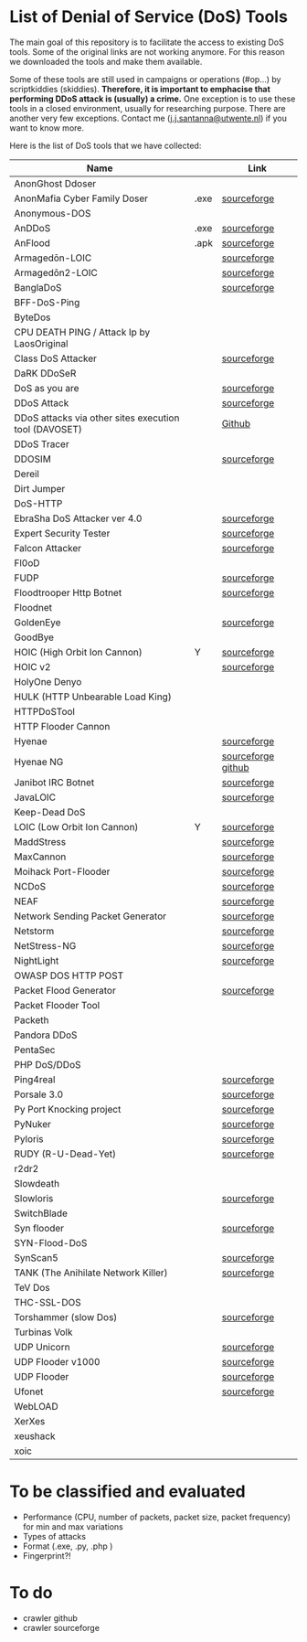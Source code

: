 # List of Denial of Service (DoS) Tools 
The main goal of this repository is to facilitate the access to existing DoS tools. Some of the original links are not working anymore. For this reason we downloaded the tools and make them available. 

Some of these tools are still used in campaigns or operations (#op...) by scriptkiddies (skiddies). **Therefore, it is important to emphacise that performing DDoS attack is (usually) a crime.** One exception is to use these tools in a closed environment, usually for researching purpose. There are another very few exceptions. Contact me (j.j.santanna@utwente.nl) if you want to know more.

Here is the list of DoS tools that we have collected:

| Name                                                  ||Link| 
|-------------------------------------------------------|-|---|
| AnonGhost Ddoser                                      |||
| AnonMafia Cyber Family Doser                          |.exe|[sourceforge](https://sourceforge.net/projects/anonmafiacyberfamilydoser/files/AnonMafia%20Cyber%20Family%20DOSER.zip/download)| 
| Anonymous-DOS                                         |||
| AnDDoS                                                |.exe|[sourceforge](https://sourceforge.net/projects/anddos)|
| AnFlood                                               |.apk|[sourceforge](https://sourceforge.net/projects/anflood/)|
| Armagedōn-LOIC                                        ||[sourceforge](https://sourceforge.net/projects/armagednddos/)|
| Armagedōn2-LOIC                                       ||[sourceforge](https://sourceforge.net/projects/armagedon2loic/)
| BanglaDoS                                             ||[sourceforge](https://sourceforge.net/projects/banglados/)|
| BFF-DoS-Ping                                          |||
| ByteDos                                               |||
| CPU DEATH PING / Attack Ip by LaosOriginal            |||
| Class DoS Attacker                                    ||[sourceforge](https://sourceforge.net/projects/class-dos-attacker/)|
| DaRK DDoSeR                                           |||
| DoS as you are                                        ||[sourceforge](https://sourceforge.net/projects/dosasyouare/)|
| DDoS Attack                                           ||[sourceforge](https://sourceforge.net/projects/ddosatack/)|
| DDoS attacks via other sites execution tool (DAVOSET) ||[Github](https://github.com/MustLive/DAVOSET)|
| DDoS Tracer                                           |||
| DDOSIM                                                ||[sourceforge](https://sourceforge.net/projects/ddosim/)|
| Dereil                                                |||
| Dirt Jumper                                           |||
| DoS-HTTP                                              |||
| EbraSha DoS Attacker ver 4.0                          ||[sourceforge](https://sourceforge.net/projects/ebrashadosattackerver40/)|
| Expert Security Tester                                ||[sourceforge](https://sourceforge.net/projects/securitytester/)|
| Falcon Attacker                                       ||[sourceforge](https://sourceforge.net/projects/falcon-attacker/)|
| Fl0oD                                                 |||
| FUDP                                                  ||[sourceforge](https://sourceforge.net/projects/usoft/)|
| Floodtrooper Http Botnet                              ||[sourceforge](https://sourceforge.net/projects/floodtrooperhtt/)|
| Floodnet                                              |||
| GoldenEye                                             ||[sourceforge](https://sourceforge.net/projects/goldeneye/)|
| GoodBye                                               |||
| HOIC (High Orbit Ion Cannon)                          |Y|[sourceforge](https://sourceforge.net/projects/highorbitioncannon/)|
| HOIC v2                                               ||[sourceforge](https://sourceforge.net/projects/hight-orbit-ion-cannon-v2/)|
| HolyOne Denyo                                         |||
| HULK (HTTP Unbearable Load King)                      |||
| HTTPDoSTool                                           |||
| HTTP Flooder Cannon                                   |||[sourceforge](https://sourceforge.net/projects/httpcannon/)
| Hyenae                                                ||[sourceforge](https://sourceforge.net/projects/hyenae/)|
| Hyenae NG                                             ||[sourceforge](https://sourceforge.net/projects/hyenae-ng/) [github](https://github.com/r-richter/hyenae-ng/)|
| Janibot IRC Botnet                                    ||[sourceforge](https://sourceforge.net/projects/janibot/)|
| JavaLOIC                                              ||[sourceforge](https://sourceforge.net/projects/subsystemloic/)|
| Keep-Dead DoS                                         |||
| LOIC (Low Orbit Ion Cannon)                           |Y|[sourceforge](https://sourceforge.net/projects/loic/)|
| MaddStress                                            ||[sourceforge](https://sourceforge.net/projects/maddstress/)|
| MaxCannon                                             ||[sourceforge](https://sourceforge.net/projects/maxcannon/)|
| Moihack Port-Flooder                                  ||[sourceforge](https://sourceforge.net/projects/moidosflooder/)|
| NCDoS                                                 ||[sourceforge](https://sourceforge.net/projects/ncdos/)|
| NEAF                                                  ||[sourceforge](https://sourceforge.net/projects/neaf/)|
| Network Sending Packet Generator                      ||[sourceforge](https://sourceforge.net/projects/nspg/)|
| Netstorm                                              ||[sourceforge](https://sourceforge.net/projects/netstorm/)|
| NetStress-NG                                          ||[sourceforge](https://sourceforge.net/projects/netstressng/)|
| NightLight                                            ||[sourceforge](https://sourceforge.net/projects/nightlight/)|
| OWASP DOS HTTP POST                                   |||
| Packet Flood Generator                                ||[sourceforge](https://sourceforge.net/projects/pfgen/)|
| Packet Flooder Tool                                   |||
| Packeth                                               |||
| Pandora DDoS                                          |||
| PentaSec                                              |||
| PHP DoS/DDoS                                          |||
| Ping4real                                             ||[sourceforge](https://sourceforge.net/projects/ping4real/)|
| Porsale 3.0                                           ||[sourceforge](https://sourceforge.net/projects/porsale30/)|
| Py Port Knocking project                              ||[sourceforge](https://sourceforge.net/projects/pypk/)|
| PyNuker                                               ||[sourceforge](https://sourceforge.net/projects/pynuker/)|
| Pyloris                                               ||[sourceforge](https://sourceforge.net/projects/pyloris/)|
| RUDY (R-U-Dead-Yet)                                   ||[sourceforge](https://sourceforge.net/projects/r-u-dead-yet/)|
| r2dr2                                                 |||
| Slowdeath                                             |||
| Slowloris                                             ||[sourceforge](https://sourceforge.net/projects/slowloris/)|
| SwitchBlade                                           |||
| Syn flooder                                           ||[sourceforge](https://sourceforge.net/projects/syn-flooder/)|
| SYN-Flood-DoS                                         |||
| SynScan5                                              ||[sourceforge](https://sourceforge.net/projects/synscan5/)|
| TANK (The Anihilate Network Killer)                   ||[sourceforge](https://sourceforge.net/projects/t-a-n-k/)|
| TeV Dos                                               |||
| THC-SSL-DOS                                           |||
| Torshammer (slow Dos)                                 ||[sourceforge](https://sourceforge.net/projects/torshammer/)|
| Turbinas Volk                                         |||
| UDP Unicorn                                           ||[sourceforge](https://sourceforge.net/projects/udpunicorn/)|
| UDP Flooder v1000                                     ||[sourceforge](https://sourceforge.net/projects/udpflooderv1000/)|
| UDP Flooder                                           ||[sourceforge](https://sourceforge.net/projects/udpflooder/)|
| Ufonet                                                ||[sourceforge](https://sourceforge.net/projects/ufonet/)|
| WebLOAD                                               |||
| XerXes                                                |||
| xeushack                                              |||
| xoic                                                  |||

# To be classified and evaluated
- Performance (CPU, number of packets, packet size, packet frequency) for min and max variations
- Types of attacks
- Format (.exe, .py, .php )
- Fingerprint?!

# To do
- crawler github
- crawler sourceforge
